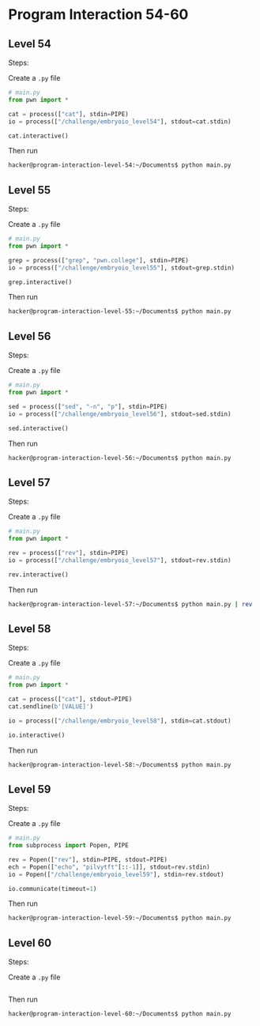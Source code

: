 # Program Interaction 54-60

## Level 54

Steps:

Create a `.py` file

```python
# main.py
from pwn import *

cat = process(["cat"], stdin=PIPE)
io = process(["/challenge/embryoio_level54"], stdout=cat.stdin)

cat.interactive()
```

Then run

```bash
hacker@program-interaction-level-54:~/Documents$ python main.py
```

## Level 55

Steps:

Create a `.py` file

```python
# main.py
from pwn import *

grep = process(["grep", "pwn.college"], stdin=PIPE)
io = process(["/challenge/embryoio_level55"], stdout=grep.stdin)

grep.interactive()
```

Then run

```bash
hacker@program-interaction-level-55:~/Documents$ python main.py
```

## Level 56

Steps:

Create a `.py` file

```python
# main.py
from pwn import *

sed = process(["sed", "-n", "p"], stdin=PIPE)
io = process(["/challenge/embryoio_level56"], stdout=sed.stdin)

sed.interactive()
```

Then run

```bash
hacker@program-interaction-level-56:~/Documents$ python main.py
```

## Level 57

Steps:

Create a `.py` file

```python
# main.py
from pwn import *

rev = process(["rev"], stdin=PIPE)
io = process(["/challenge/embryoio_level57"], stdout=rev.stdin)

rev.interactive()
```

Then run

```bash
hacker@program-interaction-level-57:~/Documents$ python main.py | rev
```

## Level 58

Steps:

Create a `.py` file

```python
# main.py
from pwn import *

cat = process(["cat"], stdout=PIPE)
cat.sendline(b'[VALUE]')

io = process(["/challenge/embryoio_level58"], stdin=cat.stdout)

io.interactive()
```

Then run

```bash
hacker@program-interaction-level-58:~/Documents$ python main.py
```

## Level 59

Steps:

Create a `.py` file

```python
# main.py
from subprocess import Popen, PIPE

rev = Popen(["rev"], stdin=PIPE, stdout=PIPE)
ech = Popen(["echo", "pilvytft"[::-1]], stdout=rev.stdin)
io = Popen(["/challenge/embryoio_level59"], stdin=rev.stdout)

io.communicate(timeout=1)
```

Then run

```bash
hacker@program-interaction-level-59:~/Documents$ python main.py
```

## Level 60

Steps:

Create a `.py` file

```python

```

Then run

```bash
hacker@program-interaction-level-60:~/Documents$ python main.py
```

